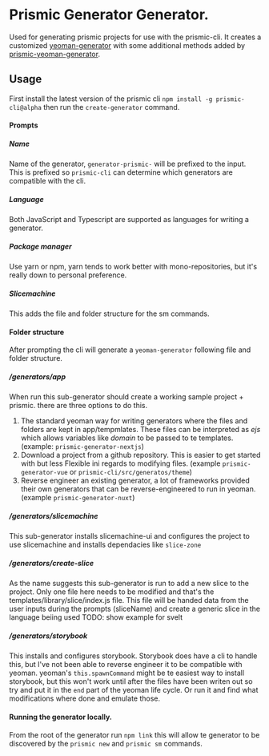 # Prismic Generator Generator.
Used for generating prismic projects for use with the prismic-cli. It creates a customized [yeoman-generator](https://yeoman.io/authoring/) with some additional methods added by [prismic-yeoman-generator](../prismic-yeoman-generator/README.md).

## Usage
First install the latest version of the prismic cli
`npm install -g prismic-cli@alpha` then run the `create-generator` command.

#### Prompts

##### Name
Name of the generator, `generator-prismic-` will be prefixed to the input. This is prefixed so `prismic-cli` can determine which generators are compatible with the cli.

##### Language
Both JavaScript and Typescript are supported as languages for writing a generator.

##### Package manager
Use yarn or npm, yarn tends to work better with mono-repositories, but it's really down to personal preference.

##### Slicemachine
This adds the file and folder structure for the sm commands.

#### Folder structure
After prompting the cli will generate a `yeoman-generator` following file and folder structure.

##### /generators/app
When run this sub-generator should create a working sample project + prismic.
there are three options to do this.
1. The standard yeoman way for writing generators where the files and folders are kept in app/tempmlates. These files can be interpreted as _ejs_ which allows variables like _domain_ to be passed to te templates. (example: `prismic-generator-nextjs`)
2. Download a project from a github repository. This is easier to get started with but less Flexible ini regards to modifying files. (example `prismic-generator-vue` or `prismic-cli/src/generatos/theme`)
3. Reverse engineer an existing generator, a lot of frameworks provided their own generators that can be reverse-engineered to run in yeoman. (example `prismic-generator-nuxt`)

##### /generators/slicemachine
This sub-generator installs slicemachine-ui and configures the project to use slicemachine and installs dependacies like `slice-zone`

##### /generators/create-slice
As the name suggests this sub-generator is run to add a new slice to the project. Only one file here needs to be modified and that's the templates/library/slice/index.js file. This file will be handed data from the user inputs during the prompts (sliceName) and create a generic slice in the language beiing used 
TODO: show example for svelt

##### /generators/storybook
This installs and configures storybook.
Storybook does have a cli to handle this, but I've not been able to reverse engineer it to be compatible with yeoman. yeoman's `this.spawnCommand` might be te easiest way to install storybook, but this won't work until after the files have been writen out so try and put it in the `end` part of the yeoman life cycle. Or run it and find what modifications where done and emulate those.


#### Running the generator locally.
From the root of the generator run `npm link` this will allow te generator to be discovered by the `prismic new` and `prismic sm` commands.
